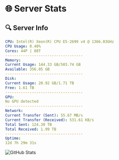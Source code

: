 # 🌐 Server Stats
## 🔍 Server Info
```yaml
CPU: Intel(R) Xeon(R) CPU E5-2699 v4 @ 1366.03GHz
CPU Usage: 0.40%
Cores: 44P | 88T
-----------------------------------
Memory:
Current Usage: 144.33 GB/503.74 GB
Available: 356.05 GB
-----------------------------------
Disk:
Current Usage: 20.92 GB/1.71 TB
Free: 1.61 TB
-----------------------------------
GPU:
No GPU detected
-----------------------------------
Network:
Current Transfer (Sent): 55.67 MB/s
Current Transfer (Received): 531.61 KB/s
Total Sent: 124.30 TB
Total Received: 1.99 TB
-----------------------------------
Uptime:
12d 7h 29m 31s
```
![GitHub Stats](https://img.shields.io/badge/Updated-2025-02-20_06:12:49-blue)